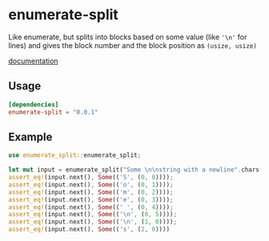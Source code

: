 # enumerate-split

Like enumerate, but splits into blocks based on some value (like `'\n'` for
lines) and gives the block number and the block position as `(usize, usize)`

[documentation](https://derekdreery.github.io/enumerate-split/enumerate_split/index.html)

## Usage
```toml
[dependencies]
enumerate-split = "0.0.1"
```

## Example
```rust
use enumerate_split::enumerate_split;

let mut input = enumerate_split("Some \n\nstring with a newline".chars(), '\n');
assert_eq!(input.next(), Some(('S', (0, 0))));
assert_eq!(input.next(), Some(('o', (0, 1))));
assert_eq!(input.next(), Some(('m', (0, 2))));
assert_eq!(input.next(), Some(('e', (0, 3))));
assert_eq!(input.next(), Some((' ', (0, 4))));
assert_eq!(input.next(), Some(('\n', (0, 5))));
assert_eq!(input.next(), Some(('\n', (1, 0))));
assert_eq!(input.next(), Some(('s', (2, 0))))
```
